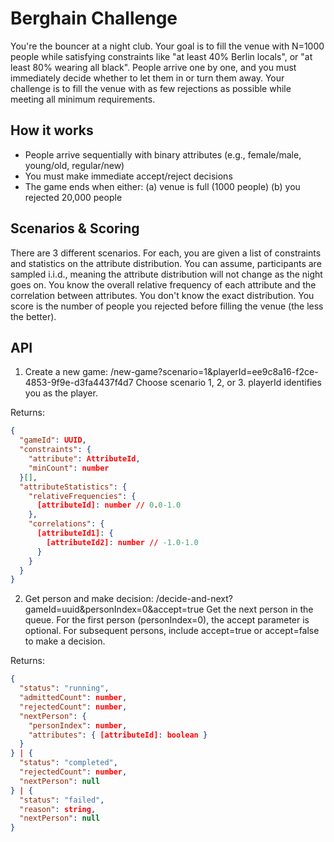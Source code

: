 # Berghain Challenge
You're the bouncer at a night club. Your goal is to fill the venue with N=1000 people while satisfying constraints like "at least 40% Berlin locals", or "at least 80% wearing all black". People arrive one by one, and you must immediately decide whether to let them in or turn them away. Your challenge is to fill the venue with as few rejections as possible while meeting all minimum requirements.


## How it works
- People arrive sequentially with binary attributes (e.g., female/male, young/old, regular/new)
- You must make immediate accept/reject decisions
- The game ends when either:
(a) venue is full (1000 people)
(b) you rejected 20,000 people


## Scenarios & Scoring
There are 3 different scenarios. For each, you are given a list of constraints and statistics on the attribute distribution. You can assume, participants are sampled i.i.d., meaning the attribute distribution will not change as the night goes on. You know the overall relative frequency of each attribute and the correlation between attributes. You don't know the exact distribution.
You score is the number of people you rejected before filling the venue (the less the better).

## API

1. Create a new game:
/new-game?scenario=1&playerId=ee9c8a16-f2ce-4853-9f9e-d3fa4437f4d7
Choose scenario 1, 2, or 3.
playerId identifies you as the player.

Returns:
```json
{
  "gameId": UUID,
  "constraints": {
    "attribute": AttributeId,
    "minCount": number
  }[],
  "attributeStatistics": {
    "relativeFrequencies": {
      [attributeId]: number // 0.0-1.0
    },
    "correlations": {
      [attributeId1]: {
        [attributeId2]: number // -1.0-1.0
      }
    }
  }
}
```


2. Get person and make decision:
/decide-and-next?gameId=uuid&personIndex=0&accept=true
Get the next person in the queue. For the first person (personIndex=0), the accept parameter is optional. For subsequent persons, include accept=true or accept=false to make a decision.

Returns:
```json
{
  "status": "running",
  "admittedCount": number,
  "rejectedCount": number,
  "nextPerson": {
    "personIndex": number,
    "attributes": { [attributeId]: boolean }
  }
} | {
  "status": "completed",
  "rejectedCount": number,
  "nextPerson": null
} | {
  "status": "failed",
  "reason": string,
  "nextPerson": null
}
```

